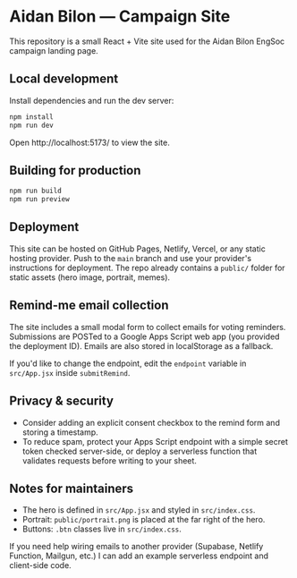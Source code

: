 
# Aidan Bilon — Campaign Site

This repository is a small React + Vite site used for the Aidan Bilon EngSoc campaign landing page.

Local development
---------------

Install dependencies and run the dev server:

```bash
npm install
npm run dev
```

Open http://localhost:5173/ to view the site.

Building for production
-----------------------

```bash
npm run build
npm run preview
```

Deployment
----------

This site can be hosted on GitHub Pages, Netlify, Vercel, or any static hosting provider. Push to the `main` branch and use your provider's instructions for deployment. The repo already contains a `public/` folder for static assets (hero image, portrait, memes).

Remind-me email collection
-------------------------

The site includes a small modal form to collect emails for voting reminders. Submissions are POSTed to a Google Apps Script web app (you provided the deployment ID). Emails are also stored in localStorage as a fallback.

If you'd like to change the endpoint, edit the `endpoint` variable in `src/App.jsx` inside `submitRemind`.

Privacy & security
------------------

- Consider adding an explicit consent checkbox to the remind form and storing a timestamp.
- To reduce spam, protect your Apps Script endpoint with a simple secret token checked server-side, or deploy a serverless function that validates requests before writing to your sheet.

Notes for maintainers
---------------------

- The hero is defined in `src/App.jsx` and styled in `src/index.css`.
- Portrait: `public/portrait.png` is placed at the far right of the hero.
- Buttons: `.btn` classes live in `src/index.css`.

If you need help wiring emails to another provider (Supabase, Netlify Function, Mailgun, etc.) I can add an example serverless endpoint and client-side code.

```
